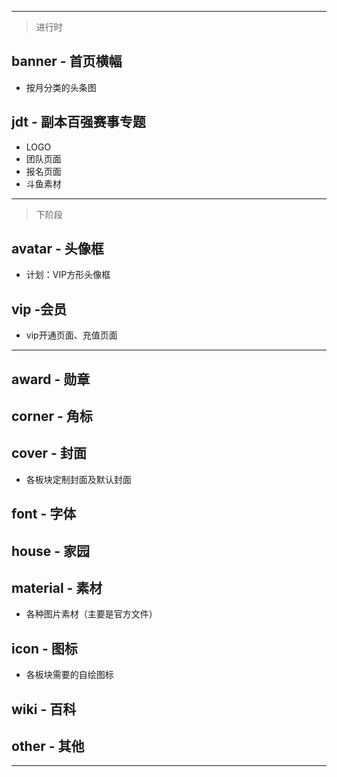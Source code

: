 ***
>进行时
## banner - 首页横幅
- 按月分类的头条图
## jdt - 副本百强赛事专题
- LOGO
- 团队页面
- 报名页面
- 斗鱼素材
***
>下阶段
## avatar - 头像框
- 计划：VIP方形头像框
## vip -会员
- vip开通页面、充值页面
***
## award - 勋章
## corner - 角标
## cover - 封面
- 各板块定制封面及默认封面
## font - 字体
## house - 家园
## material - 素材
- 各种图片素材（主要是官方文件）
## icon - 图标
- 各板块需要的自绘图标
## wiki - 百科
## other - 其他
***
